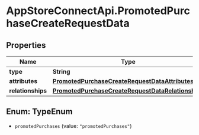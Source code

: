 # AppStoreConnectApi.PromotedPurchaseCreateRequestData

## Properties

Name | Type | Description | Notes
------------ | ------------- | ------------- | -------------
**type** | **String** |  | 
**attributes** | [**PromotedPurchaseCreateRequestDataAttributes**](PromotedPurchaseCreateRequestDataAttributes.md) |  | 
**relationships** | [**PromotedPurchaseCreateRequestDataRelationships**](PromotedPurchaseCreateRequestDataRelationships.md) |  | 



## Enum: TypeEnum


* `promotedPurchases` (value: `"promotedPurchases"`)




